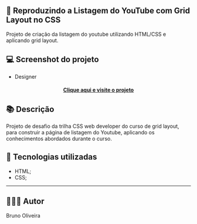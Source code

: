 ## 📝 Reproduzindo a Listagem do YouTube com Grid Layout no CSS
Projeto de criação da listagem do youtube utilizando HTML/CSS e aplicando grid layout.

## 💻 Screenshot do projeto
- Designer

<h4 align="center"><a href="https://brunooliveira16.github.io/bootcamp-css-web-developer-dio/DESAFIO-CSS-MODULO-02B/index.html" target="_blank">Clique aqui e visite o projeto</a></h4>

## 📚 Descrição

Projeto de desafio da trilha CSS web developer do curso de grid layout, para construir a página de listagem do Youtube, aplicando os conhecimentos abordados durante o curso.

## 💼 Tecnologias utilizadas

- HTML;
- CSS;

---
## 🙋🏻‍♂️ Autor

Bruno Oliveira
